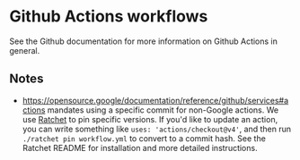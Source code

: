 # Github Actions workflows

See the Github documentation for more information on Github Actions in general.

## Notes

* <https://opensource.google/documentation/reference/github/services#actions>
  mandates using a specific commit for non-Google actions. We use
  [Ratchet](https://github.com/sethvargo/ratchet) to pin specific versions.  If
  you'd like to update an action, you can write something like `uses:
  'actions/checkout@v4'`, and then run `./ratchet pin workflow.yml` to convert
  to a commit hash. See the Ratchet README for installation and more detailed
  instructions.
